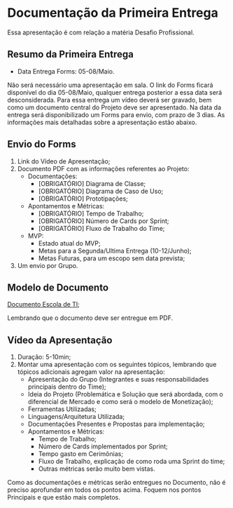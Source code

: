 # Documentação da Primeira Entrega
Essa apresentação é com relação a matéria Desafio Profissional.

## Resumo da Primeira Entrega

- Data Entrega Forms: 05-08/Maio.

Não será necessário uma apresentação em sala.
O link do Forms ficará disponível do dia 05-08/Maio, qualquer entrega posterior a essa data será desconsiderada.
Para essa entrega um vídeo deverá ser gravado, bem como um documento central do Projeto deve ser apresentado. 
Na data da entrega será disponibilizado um Forms para envio, com prazo de 3 dias.
As informações mais detalhadas sobre a apresentação estão abaixo.

## Envio do Forms
1. Link do Vídeo de Apresentação;
2. Documento PDF com as informações referentes ao Projeto:
   - Documentações:
       - [OBRIGATÓRIO] Diagrama de Classe;
       - [OBRIGATÓRIO] Diagrama de Caso de Uso;
       - [OBRIGATÓRIO] Prototipações;
   - Apontamentos e Métricas:
       - [OBRIGATÓRIO] Tempo de Trabalho;
       - [OBRIGATÓRIO] Número de Cards por Sprint;
       - [OBRIGATÓRIO] Fluxo de Trabalho do Time;
   - MVP:
       - Estado atual do MVP;
       - Metas para a Segunda/Ultima Entrega (10-12/Junho);
       - Metas Futuras, para um escopo sem data prevista;
3. Um envio por Grupo.

## Modelo de Documento

[Documento Escola de TI](https://docs.google.com/document/d/1niBhn3sMpfcMslw6W_sSEPbEVPltsaHs8dDi2PXcQnc/edit?usp=sharing);

Lembrando que o documento deve ser entregue em PDF.

## Vídeo da Apresentação
1. Duração: 5-10min;
2. Montar uma apresentação com os seguintes tópicos, lembrando que tópicos adicionais agregam valor na apresentação:
    - Apresentação do Grupo (Integrantes e suas responsabilidades principais dentro do Time);
    - Ideia do Projeto (Problemática e Solução que será abordada, com o diferencial de Mercado e como será o modelo de Monetização);
    - Ferramentas Utilizadas;
    - Linguagens/Arquitetura Utilizada;
    - Documentações Presentes e Propostas para implementação;
    - Apontamentos e Métricas:
        - Tempo de Trabalho;
        - Número de Cards implementados por Sprint;
        - Tempo gasto em Cerimônias;
        - Fluxo de Trabalho, explicação de como roda uma Sprint do time;
        - Outras métricas serão muito bem vistas.

Como as documentações e métricas serão entregues no Documento, não é preciso aprofundar em todos os pontos acima. Foquem nos pontos Principais e que estão mais completos.
